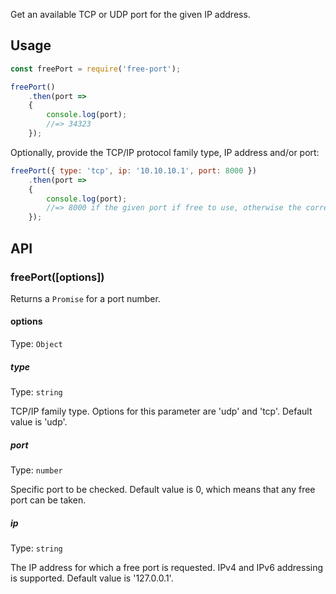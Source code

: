 
Get an available TCP or UDP port for the given IP address.


## Usage

```js
const freePort = require('free-port');

freePort()
	.then(port =>
	{
		console.log(port);
		//=> 34323
	});
```

Optionally, provide the TCP/IP protocol family type, IP address and/or port:

```js
freePort({ type: 'tcp', ip: '10.10.10.1', port: 8000 })
	.then(port =>
	{
		console.log(port);
		//=> 8000 if the given port if free to use, otherwise the corresponding exception is thrown
	});
```


## API

### freePort([options])

Returns a `Promise` for a port number.

#### options

Type: `Object`

##### type

Type: `string`

TCP/IP family type. Options for this parameter are 'udp' and 'tcp'. Default value is 'udp'.

##### port

Type: `number`

Specific port to be checked. Default value is 0, which means that any free port can be taken.

##### ip

Type: `string`

The IP address for which a free port is requested. IPv4 and IPv6 addressing is supported.
Default value is '127.0.0.1'.
